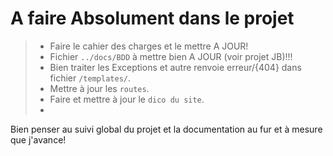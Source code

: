 # A faire Absolument dans le projet

> * Faire le cahier des charges et le mettre A JOUR!
> * Fichier ```../docs/BDD``` à mettre bien A JOUR (voir projet JB)!!!  
> * Bien traiter les Exceptions et autre renvoie erreur/{404} dans fichier ```/templates/```.
> * Mettre à jour les ```routes```.
> * Faire et mettre à jour le ```dico du site```.
> *

Bien penser au suivi global du projet et la documentation au fur et à mesure que j'avance!
